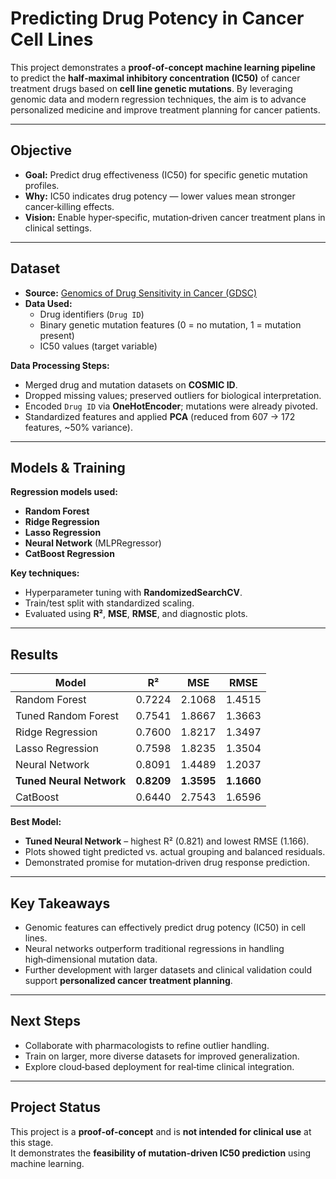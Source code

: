 # Predicting Drug Potency in Cancer Cell Lines

This project demonstrates a **proof‑of‑concept machine learning pipeline** to predict the **half‑maximal inhibitory concentration (IC50)** of cancer treatment drugs based on **cell line genetic mutations**. By leveraging genomic data and modern regression techniques, the aim is to advance personalized medicine and improve treatment planning for cancer patients.

---

## Objective

- **Goal:** Predict drug effectiveness (IC50) for specific genetic mutation profiles.
- **Why:** IC50 indicates drug potency — lower values mean stronger cancer‑killing effects.
- **Vision:** Enable hyper‑specific, mutation‑driven cancer treatment plans in clinical settings.

---

## Dataset

- **Source:** [Genomics of Drug Sensitivity in Cancer (GDSC)](https://www.cancerrxgene.org)
- **Data Used:**
  - Drug identifiers (`Drug ID`)
  - Binary genetic mutation features (0 = no mutation, 1 = mutation present)
  - IC50 values (target variable)

**Data Processing Steps:**
- Merged drug and mutation datasets on **COSMIC ID**.
- Dropped missing values; preserved outliers for biological interpretation.
- Encoded `Drug ID` via **OneHotEncoder**; mutations were already pivoted.
- Standardized features and applied **PCA** (reduced from 607 → 172 features, ~50% variance).

---

## Models & Training

**Regression models used:**
- **Random Forest**
- **Ridge Regression**
- **Lasso Regression**
- **Neural Network** (MLPRegressor)
- **CatBoost Regression**

**Key techniques:**
- Hyperparameter tuning with **RandomizedSearchCV**.
- Train/test split with standardized scaling.
- Evaluated using **R²**, **MSE**, **RMSE**, and diagnostic plots.

---

## Results

| Model                    | R²        | MSE      | RMSE    |
|--------------------------|-----------|----------|---------|
| Random Forest            | 0.7224    | 2.1068   | 1.4515  |
| Tuned Random Forest      | 0.7541    | 1.8667   | 1.3663  |
| Ridge Regression         | 0.7600    | 1.8217   | 1.3497  |
| Lasso Regression         | 0.7598    | 1.8235   | 1.3504  |
| Neural Network           | 0.8091    | 1.4489   | 1.2037  |
| **Tuned Neural Network** | **0.8209**| **1.3595**| **1.1660** |
| CatBoost                 | 0.6440    | 2.7543   | 1.6596  |

**Best Model:**  
- **Tuned Neural Network** – highest R² (0.821) and lowest RMSE (1.166).  
- Plots showed tight predicted vs. actual grouping and balanced residuals.
- Demonstrated promise for mutation‑driven drug response prediction.

---

## Key Takeaways

- Genomic features can effectively predict drug potency (IC50) in cell lines.
- Neural networks outperform traditional regressions in handling high‑dimensional mutation data.
- Further development with larger datasets and clinical validation could support **personalized cancer treatment planning**.

---

## Next Steps

- Collaborate with pharmacologists to refine outlier handling.
- Train on larger, more diverse datasets for improved generalization.
- Explore cloud‑based deployment for real‑time clinical integration.

---

## Project Status

This project is a **proof‑of‑concept** and is **not intended for clinical use** at this stage.  
It demonstrates the **feasibility of mutation‑driven IC50 prediction** using machine learning.
